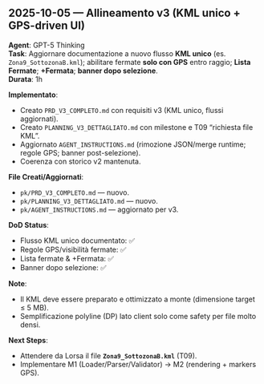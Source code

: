 ## 2025-10-05 — Allineamento v3 (KML unico + GPS-driven UI)

**Agent**: GPT-5 Thinking  
**Task**: Aggiornare documentazione a nuovo flusso **KML unico** (es. `Zona9_SottozonaB.kml`); abilitare fermate **solo con GPS** entro raggio; **Lista Fermate**; **+Fermata**; **banner dopo selezione**.  
**Durata**: 1h

**Implementato**:
- Creato `PRD_V3_COMPLETO.md` con requisiti v3 (KML unico, flussi aggiornati).
- Creato `PLANNING_V3_DETTAGLIATO.md` con milestone e T09 “richiesta file KML”.
- Aggiornato `AGENT_INSTRUCTIONS.md` (rimozione JSON/merge runtime; regole GPS; banner post-selezione).
- Coerenza con storico v2 mantenuta.

**File Creati/Aggiornati**:
- `pk/PRD_V3_COMPLETO.md` — nuovo.
- `pk/PLANNING_V3_DETTAGLIATO.md` — nuovo.
- `pk/AGENT_INSTRUCTIONS.md` — aggiornato per v3.

**DoD Status**:
- Flusso KML unico documentato: ✅
- Regole GPS/visibilità fermate: ✅
- Lista fermate & +Fermata: ✅
- Banner dopo selezione: ✅

**Note**:
- Il KML deve essere preparato e ottimizzato a monte (dimensione target ≤ 5 MB).
- Semplificazione polyline (DP) lato client solo come safety per file molto densi.

**Next Steps**:
- Attendere da Lorsa il file **`Zona9_SottozonaB.kml`** (T09).
- Implementare M1 (Loader/Parser/Validator) → M2 (rendering + markers GPS).
